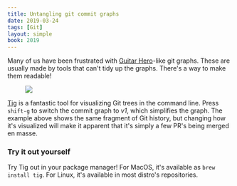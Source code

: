 ```yaml
---
title: Untangling git commit graphs
date: 2019-03-24
tags: [Git]
layout: simple
book: 2019
---
```


Many of us have been frustrated with [Guitar Hero]-like git graphs. These are usually made by tools that can't tidy up the graphs. There's a way to make them readable!

<Figure cover>
<img src='images/tig-commit-graph.gif' />
</Figure>

[Tig] is a fantastic tool for visualizing Git trees in the command line. Press `shift-g` to switch the commit graph to _v1_, which simplifies the graph. The example above shows the same fragment of Git history, but changing how it's visualized will make it apparent that it's simply a few PR's being merged en masse.

### Try it out yourself

Try Tig out in your package manager! For MacOS, it's available as `brew install tig`. For Linux, it's available in most distro's repositories.

[guitar hero]: https://twitter.com/henryhoffman/status/694184106440200192?lang=en
[tig]: https://github.com/jonas/tig
